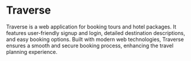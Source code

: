 # Traverse
Traverse is a web application for booking tours and hotel packages. It features user-friendly signup and login, detailed destination descriptions, and easy booking options. Built with modern web technologies, Traverse ensures a smooth and secure booking process, enhancing the travel planning experience.
